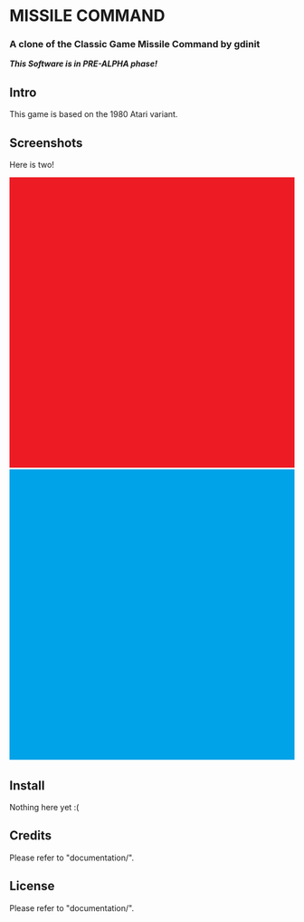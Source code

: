 # MISSILE COMMAND
### A clone of the Classic Game Missile Command by gdinit
***This Software is in PRE-ALPHA phase!***

Intro
--------------
This game is based on the 1980 Atari variant.

Screenshots
--------------
Here is two!

<img src="extras/github_readme_screenshots/title.png" height="512" alt="TitleScreenshot"/>
<img src="extras/github_readme_screenshots/gameplay.png" height="512" alt="GameplayScreenshot"/> 

Install
-------
Nothing here yet :(

Credits
-------
Please refer to "documentation/".

License
-------
Please refer to "documentation/".
